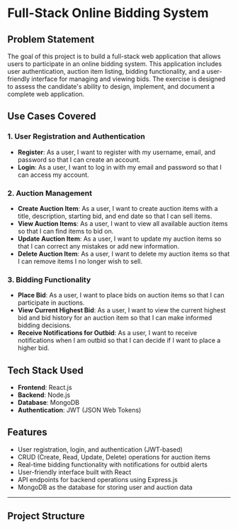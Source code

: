 # Full-Stack Online Bidding System

## Problem Statement

The goal of this project is to build a full-stack web application that allows users to participate in an online bidding system. This application includes user authentication, auction item listing, bidding functionality, and a user-friendly interface for managing and viewing bids. The exercise is designed to assess the candidate's ability to design, implement, and document a complete web application.

## Use Cases Covered

### 1. User Registration and Authentication
- **Register**: As a user, I want to register with my username, email, and password so that I can create an account.
- **Login**: As a user, I want to log in with my email and password so that I can access my account.

### 2. Auction Management
- **Create Auction Item**: As a user, I want to create auction items with a title, description, starting bid, and end date so that I can sell items.
- **View Auction Items**: As a user, I want to view all available auction items so that I can find items to bid on.
- **Update Auction Item**: As a user, I want to update my auction items so that I can correct any mistakes or add new information.
- **Delete Auction Item**: As a user, I want to delete my auction items so that I can remove items I no longer wish to sell.

### 3. Bidding Functionality
- **Place Bid**: As a user, I want to place bids on auction items so that I can participate in auctions.
- **View Current Highest Bid**: As a user, I want to view the current highest bid and bid history for an auction item so that I can make informed bidding decisions.
- **Receive Notifications for Outbid**: As a user, I want to receive notifications when I am outbid so that I can decide if I want to place a higher bid.

## Tech Stack Used

- **Frontend**: React.js
- **Backend**: Node.js
- **Database**: MongoDB
- **Authentication**: JWT (JSON Web Tokens)

## Features

- User registration, login, and authentication (JWT-based)
- CRUD (Create, Read, Update, Delete) operations for auction items
- Real-time bidding functionality with notifications for outbid alerts
- User-friendly interface built with React
- API endpoints for backend operations using Express.js
- MongoDB as the database for storing user and auction data

---

## Project Structure

